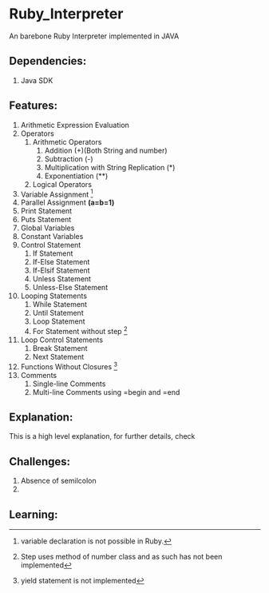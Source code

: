 # Ruby_Interpreter
An barebone Ruby Interpreter implemented in JAVA

## **Dependencies:**  
1. Java SDK

## **Features:**
1. Arithmetic Expression Evaluation
2. Operators
    1. Arithmetic Operators
        1. Addition (+)(Both String and number)
        2. Subtraction (-)
        3. Multiplication with String Replication (*)
        4. Exponentiation (**) 
    2. Logical Operators
3. Variable Assignment [^1]
4. Parallel Assignment **(a=b=1)**
5. Print Statement
6. Puts Statement
7. Global Variables
8. Constant Variables
9. Control Statement
    1. If Statement
    2. If-Else Statement
    3. If-Elsif Statement
    4. Unless Statement
    5. Unless-Else Statement
10. Looping Statements
    1. While Statement
    2. Until Statement
    3. Loop Statement
    4. For Statement without step [^2]
11. Loop Control Statements
    1. Break Statement
    2. Next Statement
12. Functions Without Closures [^3]
13. Comments 
    1. Single-line Comments
    2. Multi-line Comments using =begin and =end

## **Explanation:**

This is a high level explanation, for further details, check


## **Challenges:**

1. Absence of semilcolon
2. 

## **Learning:**

[^1]: variable declaration is not possible in Ruby.
[^2]: Step uses method of number class and as such has not been implemented
[^3]: yield statement is not implemented